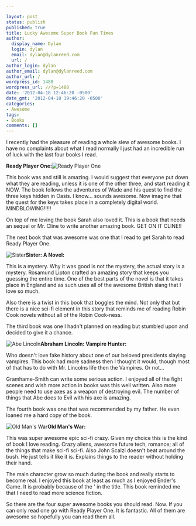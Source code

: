 ```yaml
---

layout: post
status: publish
published: true
title: Lucky Awesome Super Book Fun Times
author:
  display_name: Dylan
  login: dylan
  email: dylan@dylanreed.com
  url: /
author_login: dylan
author_email: dylan@dylanreed.com
author_url: /
wordpress_id: 1488
wordpress_url: //?p=1488
date: '2012-04-18 12:46:20 -0500'
date_gmt: '2012-04-18 19:46:20 -0500'
categories:
- Awesome
tags:
- Books
comments: []
---
```


I recently had the pleasure of reading a whole slew of awesome books. I have no complaints about what I read normally I just had an incredible run of luck with the last four books I read.

**Ready Player One:**![][1]

   [1]: http://upload.wikimedia.org/wikipedia/en/thumb/a/a4/Ready_Player_One_cover.jpg/220px-Ready_Player_One_cover.jpg (Ready Player One)

This book was and still is amazing. I would suggest that everyone put down what they are reading, unless it is one of the other three, and start reading it NOW. The book follows the adventures of Wade and his quest to find the three keys hidden in Oasis. I know... sounds awesome. Now imagine that the quest for the keys takes place in a completely digital world. MINDBLOWING!!!!!

On top of me loving the book Sarah also loved it. This is a book that needs an sequel or Mr. Cline to write another amazing book. GET ON IT CLINE!!

The next book that was awesome was one that I read to get Sarah to read Ready Player One.

![][2]**Sister: A Novel:**

   [2]: http://dizana.com//media/2012/02/Screen-shot-2012-02-02-at-Feb-2-2012-4.14.26-PM.png (Sister)

This is a mystery. Why it was good is not the mystery, the actual story is a mystery. Rosamund Lipton crafted an amazing story that keeps you guessing the entire time. One of the best parts of the novel is that it takes place in England and as such uses all of the awesome British slang that I love so much.

Also there is a twist in this book that boggles the mind. Not only that but there is a nice sci-fi element in this story that reminds me of reading Robin Cook novels without all of the Robin Cook-ness.

The third book was one I hadn't planned on reading but stumbled upon and decided to give it a chance.

![][3]**Abraham Lincoln: Vampire Hunter:**

   [3]: http://2.bp.blogspot.com/_YraM07Man7U/TAlMWbfReGI/AAAAAAAAAIg/nE__947xku0/s1600/abraham-lincoln-vampire-hunter.jpg (Abe Lincoln)

Who doesn't love fake history about one of our beloved presidents slaying vampires. This book had more sadness then I thought it would, though most of that has to do with Mr. Lincolns life then the Vampires. Or not...

Gramhame-Smith can write some serious action. I enjoyed all of the fight scenes and wish more action in books was this well written. Also more people need to use axes as a weapon of destroying evil. The number of things that Abe does to Evil with his axe is amazing.

The fourth book was one that was recommended by my father. He even loaned me a hard copy of the book.

![][4]**Old Man's War:**

   [4]: http://ec2.images-amazon.com/images/P/0765348276.01._SCLZZZZZZZ_.jpg (Old Man's War)

This was super awesome epic sci-fi crazy. Given my choice this is the kind of book I love reading. Crazy aliens, awesome future tech, romance; all of the things that make sci-fi sci-fi. Also John Scalzi doesn't beat around the bush. He just tells it like it is. Explains things to the reader without holding their hand.

The main character grow so much during the book and really starts to become real. I enjoyed this book at least as much as I enjoyed Ender's Game. It is probably because of the ' in the title. This book reminded me that I need to read more science fiction.

So there are the four super awesome books you should read. Now. If you can only read one go with Ready Player One. It is fantastic. All of them are awesome so hopefully you can read them all.

 
